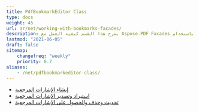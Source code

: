 ```yaml
---
title: PdfBookmarkEditor Class
type: docs
weight: 45
url: ar/net/working-with-bookmarks-facades/
description: يشرح هذا القسم كيفية العمل مع Aspose.PDF Facades باستخدام PdfBookmarEditor Class.
lastmod: "2021-06-05"
draft: false
sitemap:
    changefreq: "weekly"
    priority: 0.7
aliases:
    - /net/pdfbookmarkeditor-class/
---
```


- [إنشاء الإشارات المرجعية](/pdf/net/create-bookmarks/)
- [استيراد وتصدير الإشارات المرجعية](/pdf/net/import-and-export-bookmarks/)
- [تحديث وحذف والحصول على الإشارات المرجعية](/pdf/net/update-delete-and-get-bookmarks/)